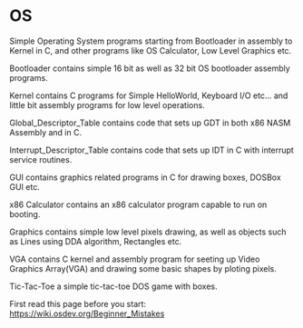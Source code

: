 # OS
Simple Operating System programs starting from Bootloader in assembly to Kernel in C, and other programs like OS Calculator, Low Level Graphics etc.

Bootloader contains simple 16 bit as well as 32 bit OS bootloader assembly programs.

Kernel contains C programs for Simple HelloWorld, Keyboard I/O etc... and little bit assembly programs for low level operations.

Global_Descriptor_Table contains code that sets up GDT in both x86 NASM Assembly and in C.

Interrupt_Descriptor_Table contains code that sets up IDT in C with interrupt service routines.

GUI contains graphics related programs in C for drawing boxes, DOSBox GUI etc. 

x86 Calculator contains an x86 calculator program capable to run on booting.

Graphics contains simple low level pixels drawing, as well as objects such as Lines using DDA algorithm, Rectangles etc.

VGA contains C kernel and assembly program for seeting up Video Graphics Array(VGA) and drawing some basic shapes by ploting pixels.

Tic-Tac-Toe a simple tic-tac-toe DOS game with boxes.

First read this page before you start: https://wiki.osdev.org/Beginner_Mistakes

